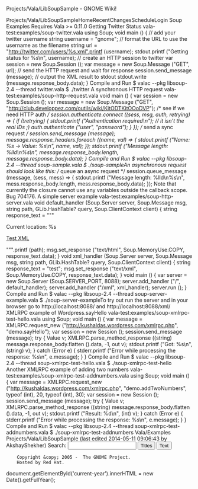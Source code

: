Projects/Vala/LibSoupSample - GNOME Wiki!
<!--
var search_hint = "Search";
//-->
Projects/Vala/LibSoupSampleHomeRecentChangesScheduleLogin
Soup Examples
Requires Vala >= 0.11.0 
Getting Twitter Status
vala-test:examples/soup-twitter.vala using Soup;
void main () {
    // add your twitter username
    string username = "gnome";
    // format the URL to use the username as the filename
    string url = "http://twitter.com/users/%s.xml".printf (username);
    stdout.printf ("Getting status for %s\n", username);
    // create an HTTP session to twitter
    var session = new Soup.Session ();
    var message = new Soup.Message ("GET", url);
    // send the HTTP request and wait for response
    session.send_message (message);
    // output the XML result to stdout 
    stdout.write (message.response_body.data);
}
Compile and Run
$ valac --pkg libsoup-2.4 --thread twitter.vala
$ ./twitter
A synchronous HTTP request
vala-test:examples/soup-http-request.vala void main () {
    var session = new Soup.Session ();
    var message = new Soup.Message ("GET", "http://club.developpez.com/outils/wiki/KitODTKitOOoDVP");
    /* see if we need HTTP auth */
    session.authenticate.connect ((sess, msg, auth, retrying) => {
        if (!retrying) {
            stdout.printf ("Authentication required\n");
            // it isn't the real IDs ;)
            auth.authenticate ("user", "password");
        }
    });
    /* send a sync request */
    session.send_message (message);
    message.response_headers.foreach ((name, val) => {
        stdout.printf ("Name: %s -> Value: %s\n", name, val);
    });
    stdout.printf ("Message length: %lld\n%s\n",
                   message.response_body.length,
                   message.response_body.data);
}
Compile and Run
$ valac --pkg libsoup-2.4 --thread soup-sample.vala
$ ./soup-sampleAn asynchronous request should look like this: /* queue an async request */
session.queue_message (message, (sess, mess) => {
    stdout.printf ("Message length: %lld\n%s\n",
                   mess.response_body.length,
                   mess.response_body.data);
});
Note that currently the closure cannot use any variables outside the callback scope. Bug 704176. 
A simple server example
vala-test:examples/soup-http-server.vala void default_handler (Soup.Server server, Soup.Message msg, string path,
                      GLib.HashTable? query, Soup.ClientContext client)
{
    string response_text = """
        <html>
          <body>
            <p>Current location: %s</p>
            <p><a href="/xml">Test XML</a></p>
          </body>
        </html>""".printf (path);
    msg.set_response ("text/html", Soup.MemoryUse.COPY,
                      response_text.data);
}
void xml_handler (Soup.Server server, Soup.Message msg, string path,
                  GLib.HashTable? query, Soup.ClientContext client)
{
    string response_text = "<node><subnode>test</subnode></node>";
    msg.set_response ("text/xml", Soup.MemoryUse.COPY,
                      response_text.data);
}
void main () {
    var server = new Soup.Server (Soup.SERVER_PORT, 8088);
    server.add_handler ("/", default_handler);
    server.add_handler ("/xml", xml_handler);
    server.run ();
}
Compile and Run
$ valac --pkg libsoup-2.4 --thread soup-server-example.vala
$ ./soup-server-exampleTo try out run the server and in your browser go to http://localhost:8088/ and http://localhost:8088/xml/ 
XMLRPC example of Wordpress.sayHello
vala-test:examples/soup-xmlrpc-test-hello.vala using Soup;
void main () {
    var message = XMLRPC.request_new ("http://kushaldas.wordpress.com/xmlrpc.php",
                                     "demo.sayHello");
    var session = new Session ();
    session.send_message (message);
    try {
        Value v;
        XMLRPC.parse_method_response ((string) message.response_body.flatten ().data, -1, out v);
        stdout.printf ("Got: %s\n", (string) v);
    } catch (Error e) {
        stderr.printf ("Error while processing the response: %s\n", e.message);
    }
}
Compile and Run
$ valac --pkg libsoup-2.4 --thread soup-xmlrpc-test-hello.vala
$ ./soup-xmlrpc-test-hello
Another XMLRPC example of adding two numbers
vala-test:examples/soup-xmlrpc-test-addnumbers.vala using Soup;
void main () {
    var message = XMLRPC.request_new ("http://kushaldas.wordpress.com/xmlrpc.php",
                                     "demo.addTwoNumbers",
                                     typeof (int), 20,
                                     typeof (int), 30);
    var session = new Session ();
    session.send_message (message);
    try {
        Value v;
        XMLRPC.parse_method_response ((string) message.response_body.flatten ().data, -1, out v);
        stdout.printf ("Result: %d\n", (int) v);
    } catch (Error e) {
        stderr.printf ("Error while processing the response: %s\n", e.message);
    }
}
Compile and Run
$ valac --pkg libsoup-2.4 --thread soup-xmlrpc-test-addnumbers.vala
$ ./soup-xmlrpc-test-addnumbers Vala/Examples Projects/Vala/LibSoupSample  (last edited 2014-05-11 09:06:43 by AkshayShekher)
Search:
<input id="searchinput" type="text" name="value" value="" size="20"
    onfocus="searchFocus(this)" onblur="searchBlur(this)"
    onkeyup="searchChange(this)" onchange="searchChange(this)" alt="Search">
<input id="titlesearch" name="titlesearch" type="submit"
    value="Titles" alt="Search Titles">
<input id="fullsearch" name="fullsearch" type="submit"
    value="Text" alt="Search Full Text">
<!--// Initialize search form
var f = document.getElementById('searchform');
f.getElementsByTagName('label')[0].style.display = 'none';
var e = document.getElementById('searchinput');
searchChange(e);
searchBlur(e);
//-->
        Copyright &copy; 2005 -  The GNOME Project.
        Hosted by Red Hat.
  document.getElementById('current-year').innerHTML = new Date().getFullYear();
